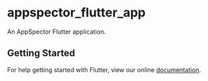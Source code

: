 # appspector_flutter_app

An AppSpector Flutter application.

## Getting Started

For help getting started with Flutter, view our online
[documentation](https://flutter.io/).
